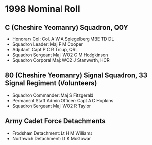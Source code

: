 # 1998 Nominal Roll

## C (Cheshire Yeomanry) Squadron, QOY

* Honorary Col: Col. A W A Spiegelberg MBE TD DL
* Squadron Leader: Maj P M Cooper
* Adjutant: Capt P C R Troup, QRL
* Squadron Sergeant Maj: WO2 C M Hodgkinson
* Squadron Corporal Maj: WO2 J Stanworth, HCR

## 80 (Cheshire Yeomanry) Signal Squadron, 33 Signal Regiment (Volunteers)

* Squadron Commander: Maj S Fitzgerald
* Permanent Staff Admin Officer: Capt A C Hopkins
* Squadron Sergeant Maj: WO2 R Taylor

## Army Cadet Force Detachments

* Frodsham Detachment: Lt H M Williams
* Northwich Detachment: Lt K McGowan
